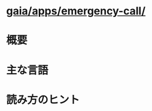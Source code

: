 # [gaia/apps/emergency-call/](http://mxr.mozilla.org/gaia/source/apps/emergency-call/)

# 概要

# 主な言語

# 読み方のヒント
